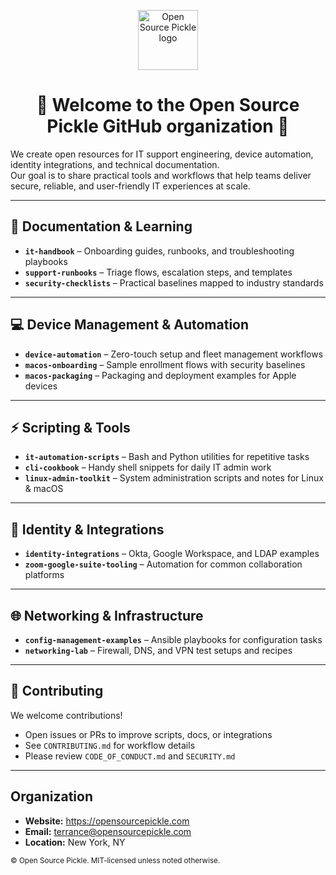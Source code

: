 <!-- Open Source Pickle • Organization Profile README -->

<p align="center">
  <img src="https://raw.githubusercontent.com/open-source-pickle/.github/main/profile/osp-logo.png" alt="Open Source Pickle logo" height="96">
</p>

<h1 align="center">👋 Welcome to the Open Source Pickle GitHub organization 👋</h1>

We create open resources for IT support engineering, device automation, identity integrations, and technical documentation.  
Our goal is to share practical tools and workflows that help teams deliver secure, reliable, and user-friendly IT experiences at scale.

---

## 📖 Documentation & Learning
- **`it-handbook`** – Onboarding guides, runbooks, and troubleshooting playbooks  
- **`support-runbooks`** – Triage flows, escalation steps, and templates  
- **`security-checklists`** – Practical baselines mapped to industry standards  

---

## 💻 Device Management & Automation
- **`device-automation`** – Zero-touch setup and fleet management workflows  
- **`macos-onboarding`** – Sample enrollment flows with security baselines  
- **`macos-packaging`** – Packaging and deployment examples for Apple devices  

---

## ⚡️ Scripting & Tools
- **`it-automation-scripts`** – Bash and Python utilities for repetitive tasks  
- **`cli-cookbook`** – Handy shell snippets for daily IT admin work  
- **`linux-admin-toolkit`** – System administration scripts and notes for Linux & macOS  

---

## 🔐 Identity & Integrations
- **`identity-integrations`** – Okta, Google Workspace, and LDAP examples  
- **`zoom-google-suite-tooling`** – Automation for common collaboration platforms  

---

## 🌐 Networking & Infrastructure
- **`config-management-examples`** – Ansible playbooks for configuration tasks  
- **`networking-lab`** – Firewall, DNS, and VPN test setups and recipes  

---

## 🌈 Contributing
We welcome contributions!  
- Open issues or PRs to improve scripts, docs, or integrations  
- See `CONTRIBUTING.md` for workflow details  
- Please review `CODE_OF_CONDUCT.md` and `SECURITY.md`  

---

## Organization
- **Website:** https://opensourcepickle.com  
- **Email:** terrance@opensourcepickle.com  
- **Location:** New York, NY  

<sub>© Open Source Pickle. MIT-licensed unless noted otherwise.</sub>
